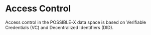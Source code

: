 # Access Control

Access control in the POSSIBLE-X data space is based on Verifiable Credentials (VC) and Decentralized Identifiers (DID).
